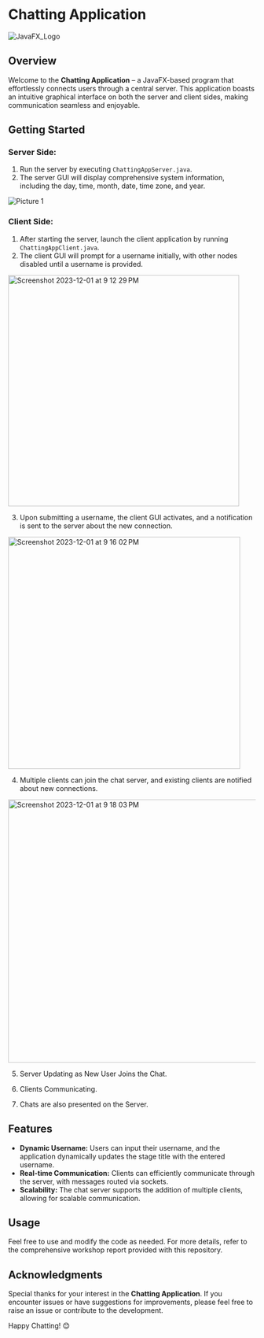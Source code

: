 # Chatting Application

![JavaFX_Logo](https://github.com/darpanITadept/Chatting_Application/assets/112990024/1b97c300-5073-49ea-a4c7-14700338a5c7)

## Overview

Welcome to the **Chatting Application** – a JavaFX-based program that effortlessly connects users through a central server. This application boasts an intuitive graphical interface on both the server and client sides, making communication seamless and enjoyable.

## Getting Started

### Server Side:

1. Run the server by executing `ChattingAppServer.java`.
2. The server GUI will display comprehensive system information, including the day, time, month, date, time zone, and year.

![Picture 1](https://github.com/darpanITadept/Chatting_Application/assets/112990024/5d73d8f0-c093-4f57-814e-3b3252fc220e)

### Client Side:

1. After starting the server, launch the client application by running `ChattingAppClient.java`.
2. The client GUI will prompt for a username initially, with other nodes disabled until a username is provided.

<img width="470" alt="Screenshot 2023-12-01 at 9 12 29 PM" src="https://github.com/darpanITadept/Chatting_Application/assets/112990024/31c7e014-5fbc-42c8-815c-b5620802ccd6">


3. Upon submitting a username, the client GUI activates, and a notification is sent to the server about the new connection.

<img width="472" alt="Screenshot 2023-12-01 at 9 16 02 PM" src="https://github.com/darpanITadept/Chatting_Application/assets/112990024/9d515d93-41fa-458b-8552-7023bc708d85">


4. Multiple clients can join the chat server, and existing clients are notified about new connections.

<img width="535" alt="Screenshot 2023-12-01 at 9 18 03 PM" src="https://github.com/darpanITadept/Chatting_Application/assets/112990024/3dd163d2-9bfa-40fd-bbf8-719edac1c38c">

5. Server Updating as New User Joins the Chat.



6. Clients Communicating.

7. Chats are also presented on the Server.

## Features

- **Dynamic Username:** Users can input their username, and the application dynamically updates the stage title with the entered username.
- **Real-time Communication:** Clients can efficiently communicate through the server, with messages routed via sockets.
- **Scalability:** The chat server supports the addition of multiple clients, allowing for scalable communication.


## Usage

Feel free to use and modify the code as needed. For more details, refer to the comprehensive workshop report provided with this repository.

## Acknowledgments

Special thanks for your interest in the **Chatting Application**. If you encounter issues or have suggestions for improvements, please feel free to raise an issue or contribute to the development.

Happy Chatting! 😊
